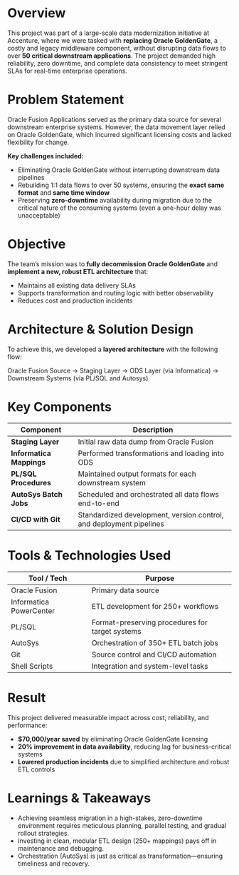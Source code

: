 # Overview

This project was part of a large-scale data modernization initiative at Accenture, where we were tasked with **replacing Oracle GoldenGate**, a costly and legacy middleware component, without disrupting data flows to over **50 critical downstream applications**. The project demanded high reliability, zero downtime, and complete data consistency to meet stringent SLAs for real-time enterprise operations.

# Problem Statement

Oracle Fusion Applications served as the primary data source for several downstream enterprise systems. However, the data movement layer relied on Oracle GoldenGate, which incurred significant licensing costs and lacked flexibility for change.

**Key challenges included:**

- Eliminating Oracle GoldenGate without interrupting downstream data pipelines  
- Rebuilding 1:1 data flows to over 50 systems, ensuring the **exact same format** and **same time window**  
- Preserving **zero-downtime** availability during migration due to the critical nature of the consuming systems (even a one-hour delay was unacceptable)  

# Objective

The team’s mission was to **fully decommission Oracle GoldenGate** and **implement a new, robust ETL architecture** that:

- Maintains all existing data delivery SLAs  
- Supports transformation and routing logic with better observability  
- Reduces cost and production incidents

# Architecture & Solution Design

To achieve this, we developed a **layered architecture** with the following flow:

Oracle Fusion Source → Staging Layer → ODS Layer (via Informatica) → Downstream Systems (via PL/SQL and Autosys)


# Key Components

| Component              | Description                                                                 |
|------------------------|-----------------------------------------------------------------------------|
| **Staging Layer**      | Initial raw data dump from Oracle Fusion                                   |
| **Informatica Mappings** | Performed transformations and loading into ODS                           |
| **PL/SQL Procedures**  | Maintained output formats for each downstream system                        |
| **AutoSys Batch Jobs** | Scheduled and orchestrated all data flows end-to-end                        |
| **CI/CD with Git**     | Standardized development, version control, and deployment pipelines         |

# Tools & Technologies Used

| Tool / Tech             | Purpose                                              |
|-------------------------|------------------------------------------------------|
| Oracle Fusion           | Primary data source                                  |
| Informatica PowerCenter | ETL development for 250+ workflows                   |
| PL/SQL                  | Format-preserving procedures for target systems      |
| AutoSys                 | Orchestration of 350+ ETL batch jobs                 |
| Git                     | Source control and CI/CD automation                  |
| Shell Scripts           | Integration and system-level tasks                   |

# Result

This project delivered measurable impact across cost, reliability, and performance:

- **$70,000/year saved** by eliminating Oracle GoldenGate licensing  
- **20% improvement in data availability**, reducing lag for business-critical systems  
- **Lowered production incidents** due to simplified architecture and robust ETL controls  

# Learnings & Takeaways

- Achieving seamless migration in a high-stakes, zero-downtime environment requires meticulous planning, parallel testing, and gradual rollout strategies.  
- Investing in clean, modular ETL design (250+ mappings) pays off in maintenance and debugging.  
- Orchestration (AutoSys) is just as critical as transformation—ensuring timeliness and recovery.  
